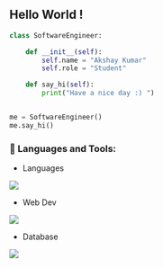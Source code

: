 ## Hello World !

```python
class SoftwareEngineer:

    def __init__(self):
        self.name = "Akshay Kumar"
        self.role = "Student"

    def say_hi(self):
        print("Have a nice day :) ")


me = SoftwareEngineer()
me.say_hi()
```

<h3 align="left">🚀 Languages and Tools:</h3>

- Languages 
<p align="left">
  <a>
    <img src="https://skillicons.dev/icons?i=c,cpp,python,javascript" />
  </a>
</p>

- Web Dev
<p align="left">
  <a>
    <img src="https://skillicons.dev/icons?i=html,css,bootstrap,tailwind,js,nodejs,express,react,redux" />
  </a>
</p>

- Database
<p align="left">
  <a>
    <img src="https://skillicons.dev/icons?i=mongodb,mysql" />
  </a>
</p>
<!-- <h2> 🚀 &nbsp; Languages and Tools</h2> -->
<!-- <p align="left">
<img src="https://cdn.jsdelivr.net/gh/devicons/devicon@latest/icons/c/c-original.svg" width="45" height="45"/>
<img src="https://cdn.jsdelivr.net/gh/devicons/devicon@latest/icons/cplusplus/cplusplus-original.svg" width="45" height="45"/>
<img src="https://cdn.jsdelivr.net/gh/devicons/devicon@latest/icons/python/python-original.svg" width="45" height="45"/>
<img src="https://cdn.jsdelivr.net/gh/devicons/devicon@latest/icons/javascript/javascript-original.svg" width="45" height="45"/>
<img src="https://cdn.jsdelivr.net/gh/devicons/devicon@latest/icons/html5/html5-original.svg" width="45" height="45"/>
<img src="https://cdn.jsdelivr.net/gh/devicons/devicon@latest/icons/css3/css3-original.svg" width="45" height="45"/>
<img src="https://cdn.jsdelivr.net/gh/devicons/devicon@latest/icons/tailwindcss/tailwindcss-original.svg" width="45" height="45"/>
<img src="https://cdn.jsdelivr.net/gh/devicons/devicon@latest/icons/react/react-original.svg" width="45" height="45"/>
<img src="https://cdn.jsdelivr.net/gh/devicons/devicon@latest/icons/redux/redux-original.svg" width="45" height="45"/>
<img src="https://cdn.jsdelivr.net/gh/devicons/devicon@latest/icons/nodejs/nodejs-original-wordmark.svg" width="45" height="45"/>
<img src="https://cdn.jsdelivr.net/gh/devicons/devicon@latest/icons/mongodb/mongodb-original-wordmark.svg" width="45" height="45"/>
<img src="https://cdn.jsdelivr.net/gh/devicons/devicon@latest/icons/azuresqldatabase/azuresqldatabase-original.svg" width="45" height="45"/>
<img src="https://cdn.jsdelivr.net/gh/devicons/devicon@latest/icons/vscode/vscode-original.svg" width="45" height="45"/>
</p> -->

          
                    
          
          
<!--
**Akshaykumar-2001/AkshayKumar-2001** is a ✨ _special_ ✨ repository because its `README.md` (this file) appears on your GitHub profile.

Here are some ideas to get you started:

- 🔭 I’m currently working on ...
- 🌱 I’m currently learning ...
- 👯 I’m looking to collaborate on ...
- 🤔 I’m looking for help with ...
- 💬 Ask me about ...
- 📫 How to reach me: ...
- 😄 Pronouns: ...
- ⚡ Fun fact: ...
-->
